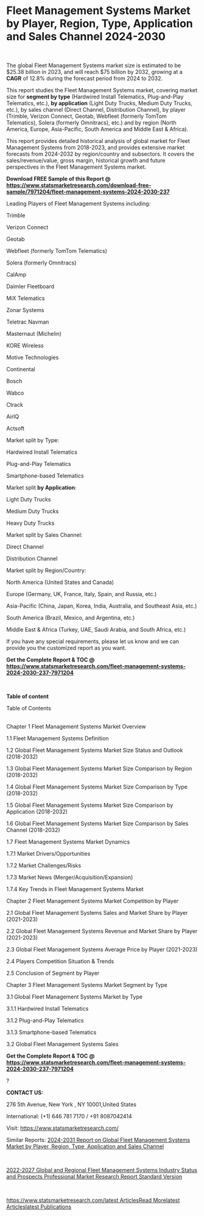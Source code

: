 <h1>Fleet Management Systems Market by Player, Region, Type, Application and Sales Channel 2024-2030</h1><br/><p>The global Fleet Management Systems market size is estimated to be $25.38 billion in 2023, and will reach $75 billion by 2032, growing at a <strong>CAGR</strong> of 12.8% during the forecast period from 2024 to 2032.</p>
 
 
 
 <p>This report studies the Fleet Management Systems market, covering market size for <strong>segment by type</strong> (Hardwired Install Telematics, Plug-and-Play Telematics, etc.), <strong>by application</strong> (Light Duty Trucks, Medium Duty Trucks, etc.), by sales channel (Direct Channel, Distribution Channel), by player (Trimble, Verizon Connect, Geotab, Webfleet (formerly TomTom Telematics), Solera (formerly Omnitracs), etc.) and by region (North America, Europe, Asia-Pacific, South America and Middle East & Africa).</p>
 
 
 
 <p>This report provides detailed historical analysis of global market for Fleet Management Systems from 2018-2023, and provides extensive market forecasts from 2024-2032 by region/country and subsectors. It covers the sales/revenue/value, gross margin, historical growth and future perspectives in the Fleet Management Systems market.</p>
 
 
 
 <p><strong>Download FREE Sample of this Report @ <a href="https://www.statsmarketresearch.com/download-free-sample/7971204/fleet-management-systems-2024-2030-237">https://www.statsmarketresearch.com/download-free-sample/7971204/fleet-management-systems-2024-2030-237</a></strong></p>
 
 
 
 <p>Leading Players of Fleet Management Systems including:</p>
 
 
 
 <p>Trimble</p>
 
 
 
 <p>Verizon Connect</p>
 
 
 
 <p>Geotab</p>
 
 
 
 <p>Webfleet (formerly TomTom Telematics)</p>
 
 
 
 <p>Solera (formerly Omnitracs)</p>
 
 
 
 <p>CalAmp</p>
 
 
 
 <p>Daimler Fleetboard</p>
 
 
 
 <p>MiX Telematics</p>
 
 
 
 <p>Zonar Systems</p>
 
 
 
 <p>Teletrac Navman</p>
 
 
 
 <p>Masternaut (Michelin)</p>
 
 
 
 <p>KORE Wireless</p>
 
 
 
 <p>Motive Technologies</p>
 
 
 
 <p>Continental</p>
 
 
 
 <p>Bosch</p>
 
 
 
 <p>Wabco</p>
 
 
 
 <p>Ctrack</p>
 
 
 
 <p>AirIQ</p>
 
 
 
 <p>Actsoft</p>
 
 
 
 <p>Market split by Type:</p>
 
 
 
 <p>Hardwired Install Telematics</p>
 
 
 
 <p>Plug-and-Play Telematics</p>
 
 
 
 <p>Smartphone-based Telematics</p>
 
 
 
 <p>Market split <strong>by Application</strong>:</p>
 
 
 
 <p>Light Duty Trucks</p>
 
 
 
 <p>Medium Duty Trucks</p>
 
 
 
 <p>Heavy Duty Trucks</p>
 
 
 
 <p>Market split by Sales Channel:</p>
 
 
 
 <p>Direct Channel</p>
 
 
 
 <p>Distribution Channel</p>
 
 
 
 <p>Market split by Region/Country:</p>
 
 
 
 <p>North America (United States and Canada)</p>
 
 
 
 <p>Europe (Germany, UK, France, Italy, Spain, and Russia, etc.)</p>
 
 
 
 <p>Asia-Pacific (China, Japan, Korea, India, Australia, and Southeast Asia, etc.)</p>
 
 
 
 <p>South America (Brazil, Mexico, and Argentina, etc.)</p>
 
 
 
 <p>Middle East & Africa (Turkey, UAE, Saudi Arabia, and South Africa, etc.)</p>
 
 
 
 <p>If you have any special requirements, please let us know and we can provide you the customized report as you want.</p>
 
 
 
 <div><b>Get the Complete Report & TOC @ <a href="https://www.statsmarketresearch.com/fleet-management-systems-2024-2030-237-7971204">https://www.statsmarketresearch.com/fleet-management-systems-2024-2030-237-7971204</a></b></div>
 
 
 
 <p><br />
 
 <b>Table of content</b></p>
 
 
 
 <p>Table of Contents<br />
 
 <br />
 
 Chapter 1 Fleet Management Systems Market Overview<br />
 
 1.1 Fleet Management Systems Definition<br />
 
 1.2 Global Fleet Management Systems Market Size Status and Outlook (2018-2032)<br />
 
 1.3 Global Fleet Management Systems Market Size Comparison by Region (2018-2032)<br />
 
 1.4 Global Fleet Management Systems Market Size Comparison by Type (2018-2032)<br />
 
 1.5 Global Fleet Management Systems Market Size Comparison by Application (2018-2032)<br />
 
 1.6 Global Fleet Management Systems Market Size Comparison by Sales Channel (2018-2032)<br />
 
 1.7 Fleet Management Systems Market Dynamics<br />
 
 1.7.1 Market Drivers/Opportunities<br />
 
 1.7.2 Market Challenges/Risks<br />
 
 1.7.3 Market News (Merger/Acquisition/Expansion)<br />
 
 1.7.4 Key Trends in Fleet Management Systems Market<br />
 
 Chapter 2 Fleet Management Systems Market Competition by Player<br />
 
 2.1 Global Fleet Management Systems Sales and Market Share by Player (2021-2023)<br />
 
 2.2 Global Fleet Management Systems Revenue and Market Share by Player (2021-2023)<br />
 
 2.3 Global Fleet Management Systems Average Price by Player (2021-2023)<br />
 
 2.4 Players Competition Situation & Trends<br />
 
 2.5 Conclusion of Segment by Player<br />
 
 Chapter 3 Fleet Management Systems Market Segment by Type<br />
 
 3.1 Global Fleet Management Systems Market by Type<br />
 
 3.1.1 Hardwired Install Telematics<br />
 
 3.1.2 Plug-and-Play Telematics<br />
 
 3.1.3 Smartphone-based Telematics<br />
 
 3.2 Global Fleet Management Systems Sales</p>
 
 
 
 <div><b>Get the Complete Report & TOC @ <a href="https://www.statsmarketresearch.com/fleet-management-systems-2024-2030-237-7971204">https://www.statsmarketresearch.com/fleet-management-systems-2024-2030-237-7971204</a></b></div>
 
 
 
 <p>? </p>
 
 
 
 <p><b>CONTACT US:</b><br />
 
 276 5th Avenue, New York , NY 10001,United States<br />
 
 International: (+1) 646 781 7170 / +91 8087042414<br />
 
 Visit: <a href="https://www.statsmarketresearch.com/">https://www.statsmarketresearch.com/</a><br />
 
 Similar Reports: <a href="https://www.statsmarketresearch.com/fleet-management-systems-2024-2030-237-7971204">2024-2031 Report on Global Fleet Management Systems Market by Player, Region, Type, Application and Sales Channel</a><br />
 
 <br />
 
 <a href="https://www.statsmarketresearch.com/fleet-management-systems-2024-2030-237-7971204">2022-2027 Global and Regional Fleet Management Systems Industry Status and Prospects Professional Market Research Report Standard Version</a><br />
 
 <br />
 
 <a href="https://gyeongbokgung.com">https://www.statsmarketresearch.com/</a><a href="https://hallyeomaritime.com">latest Articles</a><a href="https://jingwansa.com">Read More</a><a href="https://nguoiviet.jp/">latest Articles</a><a href="https://www.intelmarketresearch.com/">latest Publications</a></p>